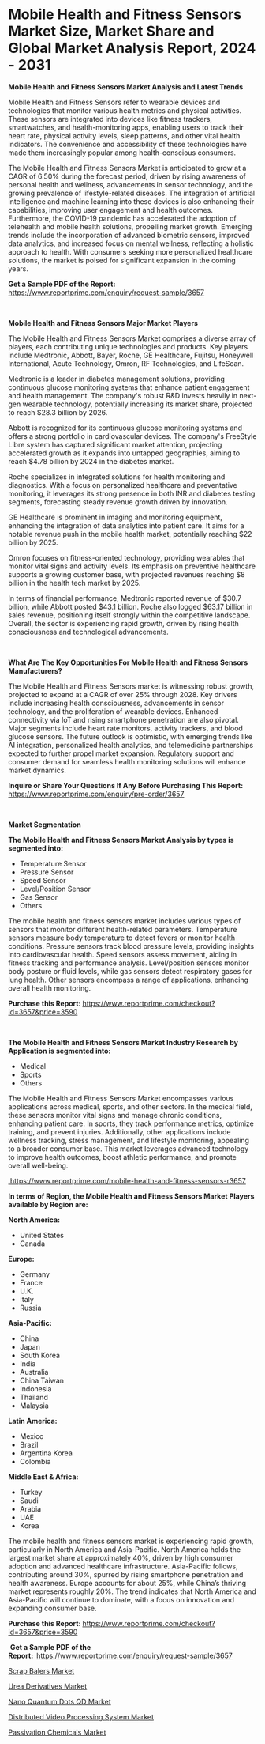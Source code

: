 <p><h1>Mobile Health and Fitness Sensors Market Size, Market Share and Global Market Analysis Report, 2024 - 2031</h1></p><p><strong>Mobile Health and Fitness Sensors Market Analysis and Latest Trends</strong></p>
<p><p>Mobile Health and Fitness Sensors refer to wearable devices and technologies that monitor various health metrics and physical activities. These sensors are integrated into devices like fitness trackers, smartwatches, and health-monitoring apps, enabling users to track their heart rate, physical activity levels, sleep patterns, and other vital health indicators. The convenience and accessibility of these technologies have made them increasingly popular among health-conscious consumers.</p><p>The Mobile Health and Fitness Sensors Market is anticipated to grow at a CAGR of 6.50% during the forecast period, driven by rising awareness of personal health and wellness, advancements in sensor technology, and the growing prevalence of lifestyle-related diseases. The integration of artificial intelligence and machine learning into these devices is also enhancing their capabilities, improving user engagement and health outcomes. Furthermore, the COVID-19 pandemic has accelerated the adoption of telehealth and mobile health solutions, propelling market growth. Emerging trends include the incorporation of advanced biometric sensors, improved data analytics, and increased focus on mental wellness, reflecting a holistic approach to health. With consumers seeking more personalized healthcare solutions, the market is poised for significant expansion in the coming years.</p></p>
<p><strong>Get a Sample PDF of the Report:&nbsp;</strong> <a href="https://www.reportprime.com/enquiry/request-sample/3657">https://www.reportprime.com/enquiry/request-sample/3657</a></p>
<p>&nbsp;</p>
<p><strong>Mobile Health and Fitness Sensors Major Market Players</strong></p>
<p><p>The Mobile Health and Fitness Sensors Market comprises a diverse array of players, each contributing unique technologies and products. Key players include Medtronic, Abbott, Bayer, Roche, GE Healthcare, Fujitsu, Honeywell International, Acute Technology, Omron, RF Technologies, and LifeScan.</p><p>Medtronic is a leader in diabetes management solutions, providing continuous glucose monitoring systems that enhance patient engagement and health management. The company's robust R&D invests heavily in next-gen wearable technology, potentially increasing its market share, projected to reach $28.3 billion by 2026.</p><p>Abbott is recognized for its continuous glucose monitoring systems and offers a strong portfolio in cardiovascular devices. The company's FreeStyle Libre system has captured significant market attention, projecting accelerated growth as it expands into untapped geographies, aiming to reach $4.78 billion by 2024 in the diabetes market.</p><p>Roche specializes in integrated solutions for health monitoring and diagnostics. With a focus on personalized healthcare and preventative monitoring, it leverages its strong presence in both INR and diabetes testing segments, forecasting steady revenue growth driven by innovation.</p><p>GE Healthcare is prominent in imaging and monitoring equipment, enhancing the integration of data analytics into patient care. It aims for a notable revenue push in the mobile health market, potentially reaching $22 billion by 2025.</p><p>Omron focuses on fitness-oriented technology, providing wearables that monitor vital signs and activity levels. Its emphasis on preventive healthcare supports a growing customer base, with projected revenues reaching $8 billion in the health tech market by 2025.</p><p>In terms of financial performance, Medtronic reported revenue of $30.7 billion, while Abbott posted $43.1 billion. Roche also logged $63.17 billion in sales revenue, positioning itself strongly within the competitive landscape. Overall, the sector is experiencing rapid growth, driven by rising health consciousness and technological advancements.</p></p>
<p>&nbsp;</p>
<p><strong>What Are The Key Opportunities For Mobile Health and Fitness Sensors Manufacturers?</strong></p>
<p><p>The Mobile Health and Fitness Sensors market is witnessing robust growth, projected to expand at a CAGR of over 25% through 2028. Key drivers include increasing health consciousness, advancements in sensor technology, and the proliferation of wearable devices. Enhanced connectivity via IoT and rising smartphone penetration are also pivotal. Major segments include heart rate monitors, activity trackers, and blood glucose sensors. The future outlook is optimistic, with emerging trends like AI integration, personalized health analytics, and telemedicine partnerships expected to further propel market expansion. Regulatory support and consumer demand for seamless health monitoring solutions will enhance market dynamics.</p></p>
<p><strong>Inquire or Share Your Questions If Any Before Purchasing This Report:</strong> <a href="https://www.reportprime.com/enquiry/pre-order/3657">https://www.reportprime.com/enquiry/pre-order/3657</a></p>
<p>&nbsp;</p>
<p><strong>Market Segmentation</strong></p>
<p><strong>The Mobile Health and Fitness Sensors Market Analysis by types is segmented into:</strong></p>
<p><ul><li>Temperature Sensor</li><li>Pressure Sensor</li><li>Speed Sensor</li><li>Level/Position Sensor</li><li>Gas Sensor</li><li>Others</li></ul></p>
<p><p>The mobile health and fitness sensors market includes various types of sensors that monitor different health-related parameters. Temperature sensors measure body temperature to detect fevers or monitor health conditions. Pressure sensors track blood pressure levels, providing insights into cardiovascular health. Speed sensors assess movement, aiding in fitness tracking and performance analysis. Level/position sensors monitor body posture or fluid levels, while gas sensors detect respiratory gases for lung health. Other sensors encompass a range of applications, enhancing overall health monitoring.</p></p>
<p><strong>Purchase this Report:&nbsp;</strong><a href="https://www.reportprime.com/checkout?id=3657&price=3590">https://www.reportprime.com/checkout?id=3657&price=3590</a></p>
<p>&nbsp;</p>
<p><strong>The Mobile Health and Fitness Sensors Market Industry Research by Application is segmented into:</strong></p>
<p><ul><li>Medical</li><li>Sports</li><li>Others</li></ul></p>
<p><p>The Mobile Health and Fitness Sensors Market encompasses various applications across medical, sports, and other sectors. In the medical field, these sensors monitor vital signs and manage chronic conditions, enhancing patient care. In sports, they track performance metrics, optimize training, and prevent injuries. Additionally, other applications include wellness tracking, stress management, and lifestyle monitoring, appealing to a broader consumer base. This market leverages advanced technology to improve health outcomes, boost athletic performance, and promote overall well-being.</p></p>
<p><a href="https://www.reportprime.com/mobile-health-and-fitness-sensors-r3657">&nbsp;https://www.reportprime.com/mobile-health-and-fitness-sensors-r3657</a></p>
<p><strong>In terms of Region, the Mobile Health and Fitness Sensors Market Players available by Region are:</strong></p>
<p>
    <p> <strong> North America: </strong>
        <ul>
            <li>United States</li>
            <li>Canada</li>
        </ul>
        </p> 
    <p> <strong> Europe: </strong>
        <ul>
            <li>Germany</li>
            <li>France</li>
            <li>U.K.</li>
            <li>Italy</li>
            <li>Russia</li>
        </ul>
        </p> 
    <p> <strong> Asia-Pacific: </strong>
        <ul>
            <li>China</li>
            <li>Japan</li>
            <li>South Korea</li>
            <li>India</li>
            <li>Australia</li>
            <li>China Taiwan</li>
            <li>Indonesia</li>
            <li>Thailand</li>
            <li>Malaysia</li>
        </ul>
        </p> 
    <p> <strong> Latin America: </strong>
        <ul>
            <li>Mexico</li>
            <li>Brazil</li>
            <li>Argentina Korea</li>
            <li>Colombia</li>
        </ul>
        </p> 
    <p> <strong> Middle East & Africa: </strong>
        <ul>
            <li>Turkey</li>
            <li>Saudi</li>
            <li>Arabia</li>
            <li>UAE</li>
            <li>Korea</li>
        </ul>
    </p>
    </p>
<p><p>The mobile health and fitness sensors market is experiencing rapid growth, particularly in North America and Asia-Pacific. North America holds the largest market share at approximately 40%, driven by high consumer adoption and advanced healthcare infrastructure. Asia-Pacific follows, contributing around 30%, spurred by rising smartphone penetration and health awareness. Europe accounts for about 25%, while China’s thriving market represents roughly 20%. The trend indicates that North America and Asia-Pacific will continue to dominate, with a focus on innovation and expanding consumer base.</p></p>
<p><strong>Purchase this Report: </strong><a href="https://www.reportprime.com/checkout?id=3657&price=3590">https://www.reportprime.com/checkout?id=3657&price=3590</a></p>
<p>&nbsp;<strong>Get a Sample PDF of the Report:&nbsp;&nbsp;</strong><a href="https://www.reportprime.com/enquiry/request-sample/3657">https://www.reportprime.com/enquiry/request-sample/3657</a></p>
<p><strong></strong></p>
<p><p><a href="https://www.linkedin.com/pulse/scrap-balers-industry-insights-report-analyzing-market-trends-ngxhe?trackingId=AitVSryxRfi7H0JODiwLkw%3D%3D">Scrap Balers Market</a></p><p><a href="https://www.linkedin.com/pulse/global-urea-derivatives-market-landscape-future-trends-strategic-ystqc?trackingId=3G%2FBQTO9TnKkFTi2ocj3Og%3D%3D">Urea Derivatives Market</a></p><p><a href="https://github.com/RunaHaque64/Market-Research-Report-List-1/blob/main/nano-quantum-dots-qd-market.md">Nano Quantum Dots QD Market</a></p><p><a href="https://github.com/nicoletavirag/Market-Research-Report-List-5/blob/main/distributed-video-processing-system-market.md">Distributed Video Processing System Market</a></p><p><a href="https://issuu.com/reportprime-2/docs/passivation-chemicals-market-size-2_df8c1c058479e2">Passivation Chemicals Market</a></p></p>